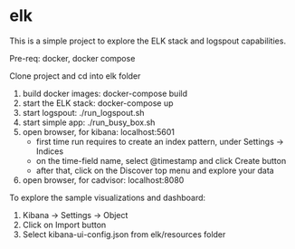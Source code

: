 # elk

This is a simple project to explore the ELK stack and logspout capabilities.

Pre-req: docker, docker compose

Clone project and cd into elk folder

1. build docker images: docker-compose build 
2. start the ELK stack: docker-compose up
3. start logspout: ./run_logspout.sh
4. start simple app: ./run_busy_box.sh
5. open browser, for kibana: localhost:5601
    - first time run requires to create an index pattern, under Settings -> Indices
    - on the time-field name, select @timestamp and click Create button
    - after that, click on the Discover top menu and explore your data
6. open browser, for cadvisor: localhost:8080

To explore the sample visualizations and dashboard:
1. Kibana -> Settings -> Object
2. Click on Import button
3. Select kibana-ui-config.json from elk/resources folder
